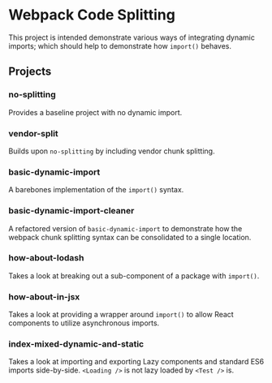 # Webpack Code Splitting

This project is intended demonstrate various ways of integrating dynamic imports; which should help to demonstrate how `import()` behaves.

## Projects

### no-splitting
Provides a baseline project with no dynamic import.

### vendor-split
Builds upon `no-splitting` by including vendor chunk splitting.

### basic-dynamic-import
A barebones implementation of the `import()` syntax.

### basic-dynamic-import-cleaner
A refactored version of `basic-dynamic-import` to demonstrate how the webpack chunk splitting syntax can be consolidated to a single location.

### how-about-lodash
Takes a look at breaking out a sub-component of a package with `import()`.

### how-about-in-jsx
Takes a look at providing a wrapper around `import()` to allow React components to utilize asynchronous imports.

### index-mixed-dynamic-and-static
Takes a look at importing and exporting Lazy components and standard ES6 imports side-by-side. `<Loading />` is not lazy loaded by `<Test />` is.
